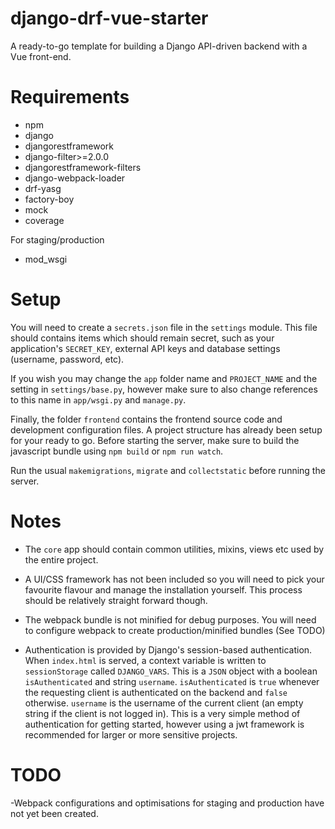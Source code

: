 # django-drf-vue-starter
A ready-to-go template for building a Django API-driven backend with a Vue 
front-end.

# Requirements
- npm
- django
- djangorestframework
- django-filter>=2.0.0
- djangorestframework-filters
- django-webpack-loader
- drf-yasg
- factory-boy
- mock
- coverage

For staging/production
- mod_wsgi

# Setup
You will need to create a `secrets.json` file in the `settings` module. This 
file should contains items which should remain secret, such as your
application's `SECRET_KEY`, external API keys and database settings 
(username, password, etc).

If you wish you may change the `app` folder name and `PROJECT_NAME` and the 
setting in `settings/base.py`, however make sure to also change references to 
this name in `app/wsgi.py` and `manage.py`.

Finally, the folder `frontend` contains the frontend source code and development
configuration files. A project structure has already been setup for your ready 
to go. Before starting the server, make sure to build the javascript bundle
using `npm build` or `npm run watch`.

Run the usual `makemigrations`, `migrate` and `collectstatic` before
running the server.


# Notes
- The `core` app should contain common utilities, mixins, views etc used
by the entire project.

- A UI/CSS framework has not been included so you will need to pick your favourite
flavour and manage the installation yourself. This process should be relatively
straight forward though. 

- The webpack bundle is not minified for debug purposes. You will need to configure
webpack to create production/minified bundles (See TODO)

- Authentication is provided by Django's session-based authentication. When 
`index.html` is served, a context variable is written to `sessionStorage` called
`DJANGO_VARS`. This is a `JSON` object with a boolean `isAuthenticated` and 
string `username`. `isAuthenticated` is `true` whenever the requesting client
is authenticated on the backend and `false` otherwise. `username` is the
username of the current client (an empty string if the client is not logged in). 
This is a very simple method of authentication for getting started, however 
using a jwt framework is recommended for larger or more sensitive projects. 

# TODO
 -Webpack configurations and optimisations for staging and production have not
  yet been created.